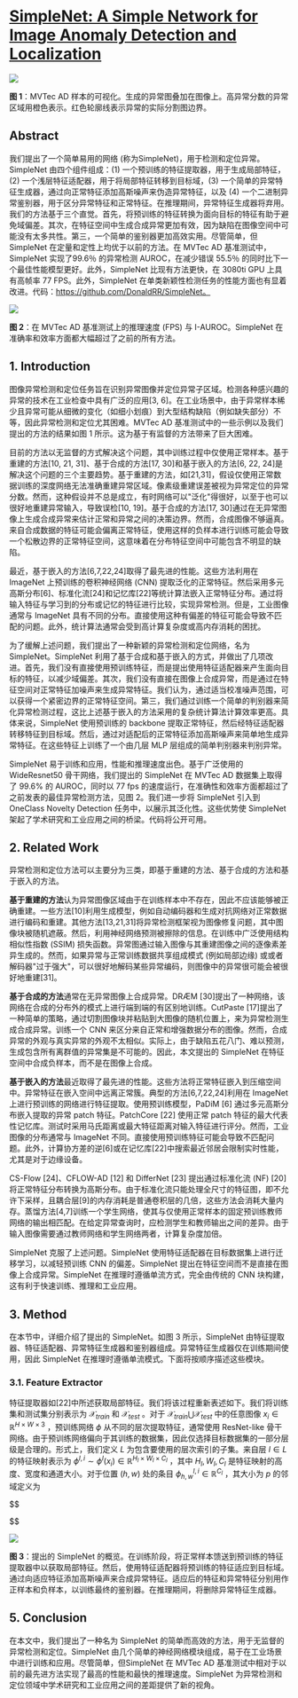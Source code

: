 # [SimpleNet: A Simple Network for Image Anomaly Detection and Localization](https://arxiv.org/abs/2303.15140)

<img src="./assets/SimpleNet_fig1.png">

**图 1**：MVTec AD 样本的可视化。生成的异常图叠加在图像上。高异常分数的异常区域用橙色表示。红色轮廓线表示异常的实际分割图边界。

## Abstract

我们提出了一个简单易用的网络 (称为SimpleNet)，用于检测和定位异常。SimpleNet 由四个组件组成：(1) 一个预训练的特征提取器，用于生成局部特征，(2) 一个浅层特征适配器，用于将局部特征转移到目标域，(3) 一个简单的异常特征生成器，通过向正常特征添加高斯噪声来伪造异常特征，以及 (4) 一个二进制异常鉴别器，用于区分异常特征和正常特征。在推理期间，异常特征生成器将弃用。我们的方法基于三个直觉。首先，将预训练的特征转换为面向目标的特征有助于避免域偏差。其次，在特征空间中生成合成异常更加有效，因为缺陷在图像空间中可能没有太多共性。第三，一个简单的鉴别器更加高效实用。尽管简单，但 SimpleNet 在定量和定性上均优于以前的方法。在 MVTec AD 基准测试中，SimpleNet 实现了99.6％ 的异常检测 AUROC，在减少错误 55.5％ 的同时比下一个最佳性能模型更好。此外，SimpleNet 比现有方法更快，在 3080ti GPU 上具有高帧率 77 FPS。此外，SimpleNet 在单类新颖性检测任务的性能方面也有显着改进。代码：https://github.com/DonaldRR/SimpleNet。

<img src="./assets/SimpleNet_fig2.png">

**图 2**：在 MVTec AD 基准测试上的推理速度 (FPS) 与 I-AUROC。SimpleNet 在准确率和效率方面都大幅超过了之前的所有方法。

## 1. Introduction

图像异常检测和定位任务旨在识别异常图像并定位异常子区域。检测各种感兴趣的异常的技术在工业检查中具有广泛的应用[3, 6]。在工业场景中，由于异常样本稀少且异常可能从细微的变化（如细小划痕）到大型结构缺陷（例如缺失部分）不等，因此异常检测和定位尤其困难。MVTec AD 基准测试中的一些示例以及我们提出的方法的结果如图 1 所示。这为基于有监督的方法带来了巨大困难。

目前的方法以无监督的方式解决这个问题，其中训练过程中仅使用正常样本。基于重建的方法[10, 21, 31]、基于合成的方法[17, 30]和基于嵌入的方法[6, 22, 24]是解决这个问题的三个主要趋势。基于重建的方法，如[21,31]，假设仅使用正常数据训练的深度网络无法准确重建异常区域。像素级重建误差被视为异常定位的异常分数。然而，这种假设并不总是成立，有时网络可以"泛化"得很好，以至于也可以很好地重建异常输入，导致误检[10, 19]。基于合成的方法[17, 30]通过在无异常图像上生成合成异常来估计正常和异常之间的决策边界。然而，合成图像不够逼真。来自合成数据的特征可能会偏离正常特征，使用这样的负样本进行训练可能会导致一个松散边界的正常特征空间，这意味着在分布特征空间中可能包含不明显的缺陷。

最近，基于嵌入的方法[6,7,22,24]取得了最先进的性能。这些方法利用在 ImageNet 上预训练的卷积神经网络 (CNN) 提取泛化的正常特征。然后采用多元高斯分布[6]、标准化流[24]和记忆库[22]等统计算法嵌入正常特征分布。通过将输入特征与学习到的分布或记忆的特征进行比较，实现异常检测。但是，工业图像通常与 ImageNet 具有不同的分布。直接使用这种有偏差的特征可能会导致不匹配的问题。此外，统计算法通常会受到高计算复杂度或高内存消耗的困扰。

为了缓解上述问题，我们提出了一种新颖的异常检测和定位网络，名为 SimpleNet。SimpleNet 利用了基于合成和基于嵌入的方式，并做出了几项改进。首先，我们没有直接使用预训练特征，而是提出使用特征适配器来产生面向目标的特征，以减少域偏差。其次，我们没有直接在图像上合成异常，而是通过在特征空间对正常特征加噪声来生成异常特征。我们认为，通过适当校准噪声范围，可以获得一个紧密边界的正常特征空间。第三，我们通过训练一个简单的判别器来简化异常检测过程，这比上述基于嵌入的方法采用的复杂统计算法计算效率更高。具体来说，SimpleNet 使用预训练的 backbone 提取正常特征，然后经特征适配器转移特征到目标域。然后，通过对适配后的正常特征添加高斯噪声来简单地生成异常特征。在这些特征上训练了一个由几层 MLP 层组成的简单判别器来判别异常。

SimpleNet 易于训练和应用，性能和推理速度出色。基于广泛使用的 WideResnet50 骨干网络，我们提出的 SimpleNet 在 MVTec AD 数据集上取得了 99.6% 的 AUROC，同时以 77 fps 的速度运行，在准确性和效率方面都超过了之前发表的最佳异常检测方法，见图 2。我们进一步将 SimpleNet 引入到 OneClass Novelty Detection 任务中，以展示其泛化性。这些优势使 SimpleNet 架起了学术研究和工业应用之间的桥梁。代码将公开可用。

## 2. Related Work

异常检测和定位方法可以主要分为三类，即基于重建的方法、基于合成的方法和基于嵌入的方法。

**基于重建的方法**认为异常图像区域由于在训练样本中不存在，因此不应该能够被正确重建。一些方法[10]利用生成模型，例如自动编码器和生成对抗网络对正常数据进行编码和重建。其他方法[13,21,31]将异常检测框架视为图像修复问题，其中图像块被随机遮蔽。然后，利用神经网络预测被擦除的信息。在训练中广泛使用结构相似性指数 (SSIM) 损失函数。异常图通过输入图像与其重建图像之间的逐像素差异生成的。然而，如果异常与正常训练数据共享组成模式 (例如局部边缘) 或或者解码器"过于强大"，可以很好地解码某些异常编码，则图像中的异常很可能会被很好地重建[31]。

**基于合成的方法**通常在无异常图像上合成异常。DRÆM [30]提出了一种网络，该网络在合成的分布外的模式上进行端到端的有区别地训练。CutPaste [17]提出了一种简单的策略，通过切割图像块并粘贴到大图像的随机位置上，来为异常检测生成合成异常。训练一个 CNN 来区分来自正常和增强数据分布的图像。然而，合成异常的外观与真实异常的外观不太相似。实际上，由于缺陷五花八门、难以预测，生成包含所有离群值的异常集是不可能的。因此，本文提出的 SimpleNet 在特征空间中合成负样本，而不是在图像上合成。

**基于嵌入的方法**最近取得了最先进的性能。这些方法将正常特征嵌入到压缩空间中。异常特征在嵌入空间中远离正常簇。典型的方法[6,7,22,24]利用在 ImageNet 上进行预训练的网络进行特征提取。使用预训练模型，PaDiM [6] 通过多元高斯分布嵌入提取的异常 patch 特征。PatchCore [22] 使用正常 patch 特征的最大代表性记忆库。测试时采用马氏距离或最大特征距离对输入特征进行评分。然而，工业图像的分布通常与 ImageNet 不同。直接使用预训练特征可能会导致不匹配问题。此外，计算协方差的逆[6]或在记忆库[22]中搜索最近邻居会限制实时性能，尤其是对于边缘设备。

CS-Flow [24]、CFLOW-AD [12] 和 DifferNet [23] 提出通过标准化流 (NF) [20]将正常特征分布转换为高斯分布。由于标准化流只能处理全尺寸的特征图，即不允许下采样，且耦合层[9]的内存消耗是普通卷积层的几倍，这些方法会消耗大量内存。蒸馏方法[4,7]训练一个学生网络，使其与仅使用正常样本的固定预训练教师网络的输出相匹配。在给定异常查询时，应检测学生和教师输出之间的差异。由于输入图像需要通过教师网络和学生网络两者，计算复杂度加倍。

SimpleNet 克服了上述问题。SimpleNet 使用特征适配器在目标数据集上进行迁移学习，以减轻预训练 CNN 的偏差。SimpleNet 提出在特征空间而不是直接在图像上合成异常。SimpleNet 在推理时遵循单流方式，完全由传统的 CNN 块构建，这有利于快速训练、推理和工业应用。

## 3. Method

在本节中，详细介绍了提出的 SimpleNet。如图 3 所示，SimpleNet 由特征提取器、特征适配器、异常特征生成器和鉴别器组成。异常特征生成器仅在训练期间使用，因此 SimpleNet 在推理时遵循单流模式。下面将按顺序描述这些模块。

### 3.1. Feature Extractor

特征提取器如[22]中所述获取局部特征。我们将该过程重新表述如下。我们将训练集和测试集分别表示为 $\mathcal X_{train}$ 和 $\mathcal X_{test}$ 。对于 $\mathcal X_{train} \bigcup \mathcal X_{test}$ 中的任意图像 $x_i \in \mathbb R^{H \times W \times 3}$ ，预训练网络 $\phi$ 从不同的层次提取特征，通常使用 ResNet-like 骨干网络。由于预训练网络偏向于其训练的数据集，因此仅选择目标数据集的一部分层级是合理的。形式上，我们定义 $L$ 为包含要使用的层次索引的子集。来自层 $l \in L$ 的特征映射表示为 $\phi^{l,i} \sim \phi^l(x_i) \in \mathbb R^{H_l \times W_l \times C_l}$ ，其中 $H_l, W_l, C_l$ 是特征映射的高度、宽度和通道大小。对于位置 $(h, w)$ 处的条目 $\phi^{l, i}_{h, w} \in \mathbb R^{C_l}$ ，其大小为 $p$ 的邻域定义为

$$

$$




<img src="./assets/SimpleNet_fig3.png">

**图 3**：提出的 SimpleNet 的概览。在训练阶段，将正常样本馈送到预训练的特征提取器中以获取局部特征。然后，使用特征适配器将预训练的特征适应到目标域。通过向适应特征添加高斯噪声来合成异常特征。适应后的特征和异常特征分别用作正样本和负样本，以训练最终的鉴别器。在推理期间，将删除异常特征生成器。



## 5. Conclusion

在本文中，我们提出了一种名为 SimpleNet 的简单而高效的方法，用于无监督的异常检测和定位。SimpleNet 由几个简单的神经网络模块组成，易于在工业场景中进行训练和应用。尽管简单，但SimpleNet 在 MVTec AD 基准测试中相对于以前的最先进方法实现了最高的性能和最快的推理速度。SimpleNet 为异常检测和定位领域中学术研究和工业应用之间的差距提供了新的视角。